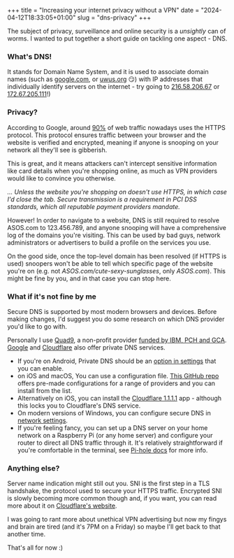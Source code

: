 +++
title = "Increasing your internet privacy without a VPN"
date = "2024-04-12T18:33:05+01:00"
slug = "dns-privacy"
+++

The subject of privacy, surveillance and online security is a *unsightly* can of worms. I wanted to put together a short guide on tackling one aspect - DNS. 

### What's DNS!

It stands for Domain Name System, and it is used to associate domain names (such as [google.com](https://google.com), or [uwus.org](https://uwus.org) 😏) with IP addresses that individually identify servers on the internet - try going to [216.58.206.67](http://216.58.206.67) or [172.67.205.111](http://172.67.205.111)!)

### Privacy?

According to Google, around [90%](https://9to5google.com/2023/08/16/chrome-https-first-mode/) of web traffic nowadays uses the HTTPS protocol. This protocol ensures traffic between your browser and the website is verified and encrypted, meaning if anyone is snooping on your network all they'll see is gibberish. 

This is great, and it means attackers can't intercept sensitive information like card details when you're shopping online, as much as VPN providers would like to convince you otherwise.

*... Unless the website you're shopping on doesn't use HTTPS, in which case I'd close the tab. Secure transmission is a requirement in PCI DSS standards, which all reputable payment providers mandate.*

However! In order to navigate to a website, DNS is still required to resolve ASOS.com to 123.456.789, and anyone snooping will have a comprehensive log of the domains you're visiting. This can be used by bad guys, network administrators or advertisers to build a profile on the services you use.

On the good side, once the top-level domain has been resolved (if HTTPS is used) snoopers won't be able to tell which specific page of the website you're on (e.g. not *ASOS.com/cute-sexy-sunglasses*, only *ASOS.com*). This might be fine by you, and in that case you can stop here.

### What if it's not fine by me

Secure DNS is supported by most modern browsers and devices. Before making changes, I'd suggest you do some research on which DNS provider you'd like to go with. 

Personally I use [Quad9](https://www.quad9.net/), a non-profit provider [funded by IBM, PCH and GCA](https://www.quad9.net/news/blog/quad9-and-your-data/).
[Google](https://developers.google.com/speed/public-dns/docs/using) and [Cloudflare](https://one.one.one.one/) also offer private DNS services.

- If you're on Android, Private DNS should be an [option in settings](https://www.zdnet.com/article/how-to-turn-on-private-dns-mode-on-android-and-why-you-should/) that you can enable.
- on iOS and macOS, You can use a configuration file. [This GitHub repo](https://github.com/paulmillr/encrypted-dns) offers pre-made configurations for a range of providers and you can install from the list.
- Alternatively on iOS, you can install the [Cloudflare 1.1.1.1](https://one.one.one.one/) app - although this locks you to Cloudflare's DNS service.
- On modern versions of Windows, you can configure secure DNS in [network settings](https://learn.microsoft.com/en-us/windows-server/networking/dns/doh-client-support).
- If you're feeling fancy, you can set up a DNS server on your home network on a Raspberry Pi (or any home server) and configure your router to direct all DNS traffic through it. It's relatively straightforward if you're comfortable in the terminal, see [Pi-hole docs](https://docs.pi-hole.net/guides/dns/cloudflared/) for more info.

### Anything else?

Server name indication might still out you. SNI is the first step in a TLS handshake, the protocol used to secure your HTTPS traffic. Encrypted SNI is slowly becoming more common though and, if you want, you can read more about it on [Cloudflare's website](https://www.cloudflare.com/en-gb/learning/ssl/what-is-encrypted-sni/).

I was going to rant more about unethical VPN advertising but now my fingys and brain are tired (and it's 7PM on a Friday) so maybe I'll get back to that another time.

That's all for now :)